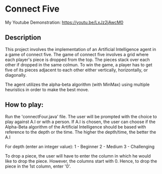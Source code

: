 # Connect Five

My Youtube Demonstration: https://youtu.be/LxJz2jAwcM0

## Description
This project involves the implementation of an Artificial Intelligence agent in a game of connect five. The game of connect five involves a grid where each player's piece is dropped from the top. The pieces stack over each other if dropped in the same colmun. To win the game, a player has to get five of its pieces adjacent to each other either vertically, horizontally, or diagonally.

The agent utilizes the alpha-beta algorithm (with MinMax) using multiple heuristics in order to make the best move.

## How to play:

Run the 'connectFour.java' file. The user will be prompted with the choice to play against A.I or with a person. If A.I is chosen, the user can choose if the Alpha-Beta algorithm of the Artificial Intelligence should be based with reference to the depth or the time. The higher the depth/time, the better the A.I

For depth (enter an integer value):
1 - Beginner
2 - Medium
3 - Challenging

To drop a piece, the user will have to enter the column in which he would like to drop the piece. However, the columns start with 0.
Hence, to drop the piece in the 1st column, enter '0'.

